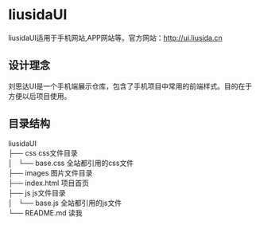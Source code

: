 liusidaUI
=============
liusidaUI适用于手机网站,APP网站等。官方网站：<a href="http://ui.liusida.cn">http://ui.liusida.cn</a>

设计理念
------------------
刘思达UI是一个手机端展示仓库，包含了手机项目中常用的前端样式。目的在于方便以后项目使用。

目录结构
------------------

liusidaUI<br/>
├── css  <a onclick="javascript:void(0)">css文件目录</a><br/>
│   └── base.css  全站都引用的css文件<br/>
├── images  图片文件目录<br/>
├── index.html  项目首页<br/>
├── js  js文件目录<br/>
│   └── base.js  全站都引用的js文件<br/>
└── README.md  读我<br/>











